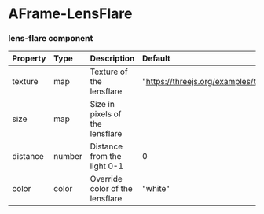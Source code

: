 # AFrame-LensFlare


<!--DOCS-->
### lens-flare component

| Property | Type   | Description                     | Default                                                          |
| :------- | :----- | :------------------------------ | :--------------------------------------------------------------- |
| texture  | map    | Texture of the lensflare        | "https://threejs.org/examples/textures/lensflare/lensflare0.png" |
| size     | map    | Size in pixels of the lensflare |                                                                  |
| distance | number | Distance from the light 0-1     | 0                                                                |
| color    | color  | Override color of the lensflare | "white"                                                          |

<!--DOCS_END-->
